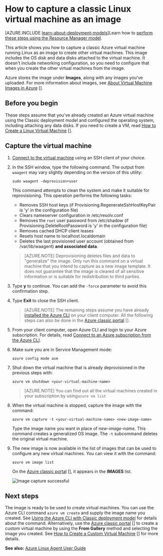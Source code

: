<properties
    pageTitle="Capture an image of a Linux VM | Microsoft Azure"
    description="Learn how to capture an image of a Linux-based Azure virtual machine (VM) created with the classic deployment model."
    services="virtual-machines-linux"
    documentationCenter=""
    authors="iainfoulds"
    manager="timlt"
    editor="tysonn"
    tags="azure-service-management"/>

<tags
    ms.service="virtual-machines-linux"
    ms.workload="infrastructure-services"
    ms.tgt_pltfrm="vm-linux"
    ms.devlang="na"
    ms.topic="article"
    ms.date="08/31/2016"
    ms.author="iainfou"/>


# <a name="how-to-capture-a-classic-linux-virtual-machine-as-an-image"></a>How to capture a classic Linux virtual machine as an image

[AZURE.INCLUDE [learn-about-deployment-models](../../includes/learn-about-deployment-models-classic-include.md)]Learn how to [perform these steps using the Resource Manager model](virtual-machines-linux-capture-image.md).

This article shows you how to capture a classic Azure virtual machine running Linux as an image to create other virtual machines. This image includes the OS disk and data disks attached to the virtual machine. It doesn't include networking configuration, so you need to configure that when you create the other virtual machines from the image.

Azure stores the image under **Images**, along with any images you've uploaded. For more information about images, see [About Virtual Machine Images in Azure] [].

## <a name="before-you-begin"></a>Before you begin

These steps assume that you've already created an Azure virtual machine using the Classic deployment model and configured the operating system, including attaching any data disks. If you need to create a VM, read [How to Create a Linux Virtual Machine] [].


## <a name="capture-the-virtual-machine"></a>Capture the virtual machine

1. [Connect to the virtual machine](virtual-machines-linux-mac-create-ssh-keys.md) using an SSH client of your choice.

2. In the SSH window, type the following command. The output from `waagent` may vary slightly depending on the version of this utility:

    `sudo waagent -deprovision+user`

    This command attempts to clean the system and make it suitable for reprovisioning. This operation performs the following tasks:

    - Removes SSH host keys (if Provisioning.RegenerateSshHostKeyPair is 'y' in the configuration file)
    - Clears nameserver configuration in /etc/resolv.conf
    - Removes the `root` user password from /etc/shadow (if Provisioning.DeleteRootPassword is 'y' in the configuration file)
    - Removes cached DHCP client leases
    - Resets host name to localhost.localdomain
    - Deletes the last provisioned user account (obtained from /var/lib/waagent) **and associated data**.

    >[AZURE.NOTE] Deprovisioning deletes files and data to "generalize" the image. Only run this command on a virtual machine that you intend to capture as a new image template. It does not guarantee that the image is cleared of all sensitive information or is suitable for redistribution to third parties.


3. Type **y** to continue. You can add the `-force` parameter to avoid this confirmation step.

4. Type **Exit** to close the SSH client.

    >[AZURE.NOTE] The remaining steps assume you have already [installed the Azure CLI](../xplat-cli-install.md) on your client computer. All the following steps can also be done in the [Azure classic portal] [].

5. From your client computer, open Azure CLI and login to your Azure subscription. For details, read [Connect to an Azure subscription from the Azure CLI](../xplat-cli-connect.md).

6. Make sure you are in Service Management mode:

    `azure config mode asm`

7. Shut down the virtual machine that is already deprovisioned in the previous steps with:

    `azure vm shutdown <your-virtual-machine-name>`

    >[AZURE.NOTE] You can find out all the virtual machines created in your subscription by using`azure vm list`

8. When the virtual machine is stopped, capture the image with the command:

    `azure vm capture -t <your-virtual-machine-name> <new-image-name>`

    Type the image name you want in place of _new-image-name_. This command creates a generalized OS image. The `-t` subcommand deletes the original virtual machine.

9.  The new image is now available in the list of images that can be used to configure any new virtual machines. You can view it with the command:

    `azure vm image list`

    On the [Azure classic portal] [], it appears in the **IMAGES** list.

    ![Image capture successful](./media/virtual-machines-linux-classic-capture-image/VMCapturedImageAvailable.png)


## <a name="next-steps"></a>Next steps
The image is ready to be used to create virtual machines. You can use the Azure CLI command `azure vm create` and supply the image name you created. See [Using the Azure CLI with Classic deployment model](../virtual-machines-command-line-tools.md) for details about the command. Alternatively, use the [Azure classic portal] [] to create a custom virtual machine by using the **From Gallery** method and selecting the image you created. See [How to Create a Custom Virtual Machine] [] for more details.

**See also:** [Azure Linux Agent User Guide](virtual-machines-linux-agent-user-guide.md)

[Azure classic portal]: http://manage.windowsazure.com
[About Virtual Machine Images in Azure]: virtual-machines-linux-classic-about-images.md
[How to Create a Custom Virtual Machine]: virtual-machines-linux-classic-create-custom.md
[How to Attach a Data Disk to a Virtual Machine]: virtual-machines-windows-classic-attach-disk.md
[How to Create a Linux Virtual Machine]: virtual-machines-linux-classic-create-custom.md
